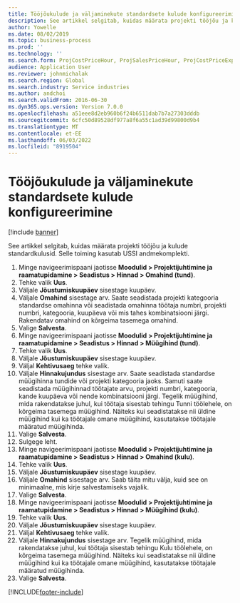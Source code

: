 ```yaml
---
title: Tööjõukulude ja väljaminekute standardsete kulude konfigureerimine
description: See artikkel selgitab, kuidas määrata projekti tööjõu ja kulude standardkulusid.
author: Yowelle
ms.date: 08/02/2019
ms.topic: business-process
ms.prod: ''
ms.technology: ''
ms.search.form: ProjCostPriceHour, ProjSalesPriceHour, ProjCostPriceExpense, ProjSalesPriceCost
audience: Application User
ms.reviewer: johnmichalak
ms.search.region: Global
ms.search.industry: Service industries
ms.author: andchoi
ms.search.validFrom: 2016-06-30
ms.dyn365.ops.version: Version 7.0.0
ms.openlocfilehash: a51eee8d2eb960b6f24b6511dab7b7a27303dddb
ms.sourcegitcommit: 6cfc50d89528df977a8f6a55c1ad39d99800d9b4
ms.translationtype: MT
ms.contentlocale: et-EE
ms.lasthandoff: 06/03/2022
ms.locfileid: "8919504"
---
```

# <a name="configure-standard-costs-for-labor-and-expenses"></a>Tööjõukulude ja väljaminekute standardsete kulude konfigureerimine

[!include [banner](../../includes/banner.md)]

See artikkel selgitab, kuidas määrata projekti tööjõu ja kulude standardkulusid. Selle toiming kasutab USSI andmekomplekti.

1. Minge navigeerimispaani jaotisse **Moodulid > Projektijuhtimine ja raamatupidamine > Seadistus > Hinnad > Omahind (tund)**.
2. Tehke valik **Uus**.
3. Väljale **Jõustumiskuupäev** sisestage kuupäev.
4. Väljale **Omahind** sisestage arv. Saate seadistada projekti kategooria standardse omahinna või seadistada omahinna töötaja numbri, projekti numbri, kategooria, kuupäeva või mis tahes kombinatsiooni järgi. Rakendatav omahind on kõrgeima tasemega omahind.  
5. Valige **Salvesta**.
6. Minge navigeerimispaani jaotisse **Moodulid > Projektijuhtimine ja raamatupidamine > Seadistus > Hinnad > Müügihind (tund)**.
7. Tehke valik **Uus**.
8. Väljale **Jõustumiskuupäev** sisestage kuupäev.
9. Väljal **Kehtivusaeg** tehke valik.
10. Väljale **Hinnakujundus** sisestage arv. Saate seadistada standardse müügihinna tundide või projekti kategooria jaoks. Samuti saate seadistada müügihinnad töötajate arvu, projekti numbri, kategooria, kande kuupäeva või nende kombinatsiooni järgi. Tegelik müügihind, mida rakendatakse juhul, kui töötaja sisestab tehingu Tunni töölehele, on kõrgeima tasemega müügihind. Näiteks kui seadistatakse nii üldine müügihind kui ka töötajale omane müügihind, kasutatakse töötajale määratud müügihinda.  
11. Valige **Salvesta**.
12. Sulgege leht.
13. Minge navigeerimispaani jaotisse **Moodulid > Projektijuhtimine ja raamatupidamine > Seadistus > Hinnad > Omahind (kulu)**.
14. Tehke valik **Uus**.
15. Väljale **Jõustumiskuupäev** sisestage kuupäev.
16. Väljale **Omahind** sisestage arv. Saab täita mitu välja, kuid see on minimaalne, mis kirje salvestamiseks vajalik.  
17. Valige **Salvesta**.
18. Minge navigeerimispaani jaotisse **Moodulid > Projektijuhtimine ja raamatupidamine > Seadistus > Hinnad > Müügihind (kulu)**.
19. Tehke valik **Uus**.
20. Väljale **Jõustumiskuupäev** sisestage kuupäev.
21. Väljal **Kehtivusaeg** tehke valik.
22. Väljale **Hinnakujundus** sisestage arv. Tegelik müügihind, mida rakendatakse juhul, kui töötaja sisestab tehingu Kulu töölehele, on kõrgeima tasemega müügihind. Näiteks kui seadistatakse nii üldine müügihind kui ka töötajale omane müügihind, kasutatakse töötajale määratud müügihinda.  
23. Valige **Salvesta**.



[!INCLUDE[footer-include](../../includes/footer-banner.md)]